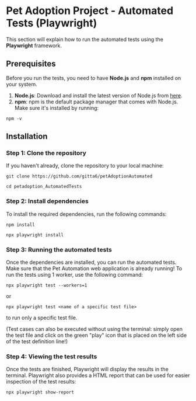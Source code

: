 # Pet Adoption Project - Automated Tests (Playwright)

This section will explain how to run the automated tests using the **Playwright** framework.

## Prerequisites

Before you run the tests, you need to have **Node.js** and **npm** installed on your system.

1. **Node.js**: Download and install the latest version of Node.js from [here](https://nodejs.org/).
2. **npm**: npm is the default package manager that comes with Node.js. Make sure it's installed by running:

`npm -v`

## Installation

### Step 1: Clone the repository

If you haven't already, clone the repository to your local machine:

`git clone https://github.com/gitta6/petAdoptionAutomated`

`cd petadoption_AutomatedTests`

### Step 2: Install dependencies

To install the required dependencies, run the following commands:


`npm install`

`npx playwright install`


### Step 3: Running the automated tests
Once the dependencies are installed, you can run the automated tests. 
Make sure that the Pet Automation web application is already running!
To run the tests using 1 worker, use the following command:

`npx playwright test --workers=1 `

or

`npx playwright test <name of a specific test file>`

to run only a specific test file.

(Test cases can also be executed without using the terminal: simply open the test file and click on the green "play" icon that is placed on the left side of the test definition line!)

### Step 4: Viewing the test results

Once the tests are finished, Playwright will display the results in the terminal. 
Playwright also provides a HTML report that can be used for easier inspection of the test results:

`npx playwright show-report`
